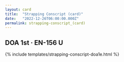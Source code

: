 ```yaml
---
layout: card
title:  "Strapping Conscript (card)"
date:   "2022-12-26T06:00:00.000Z"
permalink: strapping-conscript_(card)
---
```


## DOA 1st &middot; EN-156 U

{% include templates/strapping-conscript-doa1e.html %}
